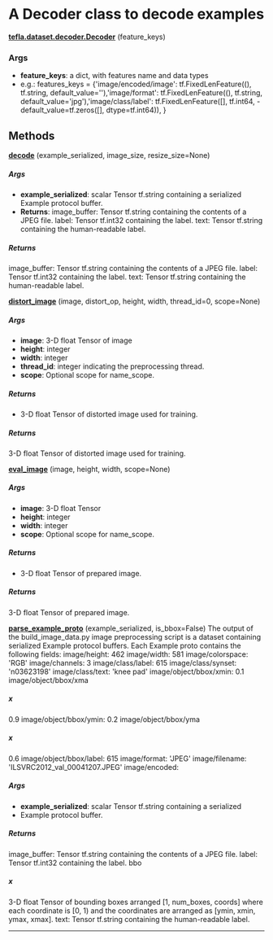 # A Decoder class to decode examples

<span class="extra_h1"><span style="color:black;"><a href=https://github.com/n3011/tefla/blob/master/tefla/dataset/decoder.py#L9 target="_blank"><b>tefla.dataset.decoder.Decoder</b></a></span>  (feature_keys)</span>

<h3>Args</h3>


 - **feature_keys**: a dict, with features name and data types
 - e.g.:
features_keys = {'image/encoded/image': tf.FixedLenFeature((), tf.string, default_value=''),'image/format': tf.FixedLenFeature((), tf.string, default_value='jpg'),'image/class/label': tf.FixedLenFeature([], tf.int64, - default_value=tf.zeros([], dtype=tf.int64)),
}

<h2>Methods</h2>

 <span class="hr_large"></span> 



<span class="extra_h2"><span style="color:black;"><a href=https://github.com/n3011/tefla/blob/master/tefla/dataset/decoder.py#L32 target="_blank"><b>decode</b></a></span>  (example_serialized,  image_size,  resize_size=None)</span>
<h5>Args</h5>


 - **example_serialized**: scalar Tensor tf.string containing a serialized
Example protocol buffer.
 - **Returns**:
image_buffer: Tensor tf.string containing the contents of a JPEG file.
label: Tensor tf.int32 containing the label.
text: Tensor tf.string containing the human-readable label.

<h5>Returns</h5>


image_buffer: Tensor tf.string containing the contents of a JPEG file.
label: Tensor tf.int32 containing the label.
text: Tensor tf.string containing the human-readable label.

 <span class="hr_large"></span> 



<span class="extra_h2"><span style="color:black;"><a href=https://github.com/n3011/tefla/blob/master/tefla/dataset/decoder.py#L87 target="_blank"><b>distort_image</b></a></span>  (image,  distort_op,  height,  width,  thread_id=0,  scope=None)</span>
<h5>Args</h5>


 - **image**: 3-D float Tensor of image
 - **height**: integer
 - **width**: integer
 - **thread_id**: integer indicating the preprocessing thread.
 - **scope**: Optional scope for name_scope.
<h5>Returns</h5>


 - 3-D float Tensor of distorted image used for training.

<h5>Returns</h5>


3-D float Tensor of distorted image used for training.

 <span class="hr_large"></span> 



<span class="extra_h2"><span style="color:black;"><a href=https://github.com/n3011/tefla/blob/master/tefla/dataset/decoder.py#L106 target="_blank"><b>eval_image</b></a></span>  (image,  height,  width,  scope=None)</span>
<h5>Args</h5>


 - **image**: 3-D float Tensor
 - **height**: integer
 - **width**: integer
 - **scope**: Optional scope for name_scope.
<h5>Returns</h5>


 - 3-D float Tensor of prepared image.

<h5>Returns</h5>


3-D float Tensor of prepared image.

 <span class="hr_large"></span> 



<span class="extra_h2"><span style="color:black;"><a href=https://github.com/n3011/tefla/blob/master/tefla/dataset/decoder.py#L137 target="_blank"><b>parse_example_proto</b></a></span>  (example_serialized,  is_bbox=False)</span>
The output of the build_image_data.py image preprocessing script is a dataset
containing serialized Example protocol buffers. Each Example proto contains
the following fields:
image/height: 462
image/width: 581
image/colorspace: 'RGB'
image/channels: 3
image/class/label: 615
image/class/synset: 'n03623198'
image/class/text: 'knee pad'
image/object/bbox/xmin: 0.1
image/object/bbox/xma<h5>x</h5>

 0.9
image/object/bbox/ymin: 0.2
image/object/bbox/yma<h5>x</h5>

 0.6
image/object/bbox/label: 615
image/format: 'JPEG'
image/filename: 'ILSVRC2012_val_00041207.JPEG'
image/encoded: <JPEG encoded string>

<h5>Args</h5>


 - **example_serialized**: scalar Tensor tf.string containing a serialized
 - Example protocol buffer.

<h5>Returns</h5>


image_buffer: Tensor tf.string containing the contents of a JPEG file.
label: Tensor tf.int32 containing the label.
bbo<h5>x</h5>

 3-D float Tensor of bounding boxes arranged [1, num_boxes, coords]
where each coordinate is [0, 1) and the coordinates are arranged as
[ymin, xmin, ymax, xmax].
text: Tensor tf.string containing the human-readable label.

 --------- 

